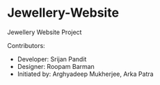 # Jewellery-Website
Jewellery Website Project

Contributors: 
- Developer: Srijan Pandit
- Designer: Roopam Barman
- Initiated by: Arghyadeep Mukherjee, Arka Patra
